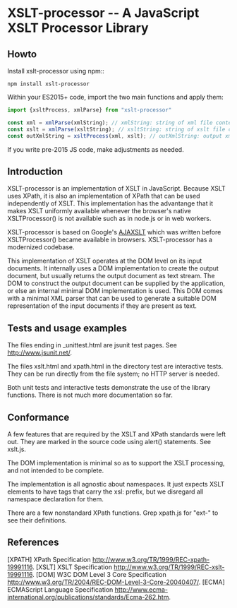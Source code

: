 XSLT-processor -- A JavaScript XSLT Processor Library
===========

Howto
----

Install xslt-processor using npm::

```
npm install xslt-processor
```

Within your ES2015+ code, import the two main functions and apply them:

```js
import {xsltProcess, xmlParse} from "xslt-processor"

const xml = xmlParse(xmlString); // xmlString: string of xml file contents
const xslt = xmlParse(xsltString); // xsltString: string of xslt file contents
const outXmlString = xsltProcess(xml, xslt); // outXmlString: output xml string.
```

If you write pre-2015 JS code, make adjustments as needed.


Introduction
----
XSLT-processor is an implementation of XSLT in JavaScript. Because XSLT uses
XPath, it is also an implementation of XPath that can be used
independently of XSLT. This implementation has the advantange that it
makes XSLT uniformly available whenever the browser's native XSLTProcessor()
is not available such as in node.js or in web workers.

XSLT-processor is based on Google's [AJAXSLT](https://github.com/4031651/ajaxslt)
which was written before XSLTProcessor() became available in browsers.
XSLT-processor has a modernized codebase.

This implementation of XSLT operates at the DOM level on its input
documents. It internally uses a DOM implementation to create the
output document, but usually returns the output document as text
stream. The DOM to construct the output document can be supplied by
the application, or else an internal minimal DOM implementation is
used. This DOM comes with a minimal XML parser that can be used to
generate a suitable DOM representation of the input documents if they
are present as text.


Tests and usage examples
----
The files ending in _unittest.html are jsunit test pages. See
<http://www.jsunit.net/>.

The files xslt.html and xpath.html in the directory test are
interactive tests. They can be run directly from the file system; no
HTTP server is needed.

Both unit tests and interactive tests demonstrate the use of the
library functions. There is not much more documentation so far.

Conformance
----
A few features that are required by the XSLT and XPath standards were
left out. They are marked in the source code using alert()
statements. See xslt.js.

The DOM implementation is minimal so as to support the XSLT
processing, and not intended to be complete.

The implementation is all agnostic about namespaces. It just expects
XSLT elements to have tags that carry the xsl: prefix, but we
disregard all namespace declaration for them.

There are a few nonstandard XPath functions. Grep xpath.js for "ext-"
to see their definitions.


References
----
[XPATH] XPath Specification
     <http://www.w3.org/TR/1999/REC-xpath-19991116>.
[XSLT] XSLT Specification
     <http://www.w3.org/TR/1999/REC-xslt-19991116>.
[DOM] W3C DOM Level 3 Core Specification
     <http://www.w3.org/TR/2004/REC-DOM-Level-3-Core-20040407/>.
[ECMA] ECMAScript Language Specification
     <http://www.ecma-international.org/publications/standards/Ecma-262.htm>.
